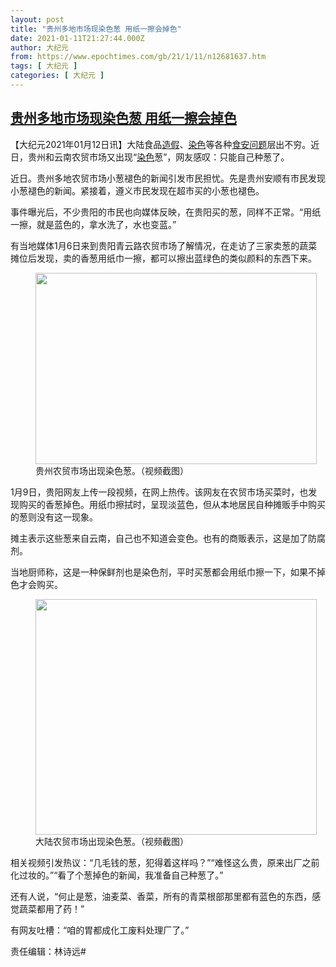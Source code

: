 ```yaml
---
layout: post
title: "贵州多地市场现染色葱 用纸一擦会掉色"
date: 2021-01-11T21:27:44.000Z
author: 大纪元
from: https://www.epochtimes.com/gb/21/1/11/n12681637.htm
tags: [ 大纪元 ]
categories: [ 大纪元 ]
---
```

<!--1610400464000-->
[贵州多地市场现染色葱 用纸一擦会掉色](https://www.epochtimes.com/gb/21/1/11/n12681637.htm)
------

<div>
<p>【大纪元2021年01月12日讯】大陆食品<a href="https://www.epochtimes.com/gb/tag/%E9%80%A0%E5%81%87.html">造假</a>、<a href="https://www.epochtimes.com/gb/tag/%E6%9F%93%E8%89%B2.html">染色</a>等各种<a href="https://www.epochtimes.com/gb/tag/%E9%A3%9F%E5%AE%89%E9%97%AE%E9%A2%98.html">食安问题</a>层出不穷。近日，贵州和云南农贸市场又出现“<a href="https://www.epochtimes.com/gb/tag/%E6%9F%93%E8%89%B2.html">染色</a>葱”，网友感叹：只能自己种葱了。</p><p>近日。贵州多地农贸市场小葱褪色的新闻引发市民担忧。先是贵州安顺有市民发现小葱褪色的新闻。紧接着，遵义市民发现在超市买的小葱也褪色。</p><p>事件曝光后，不少贵阳的市民也向媒体反映，在贵阳买的葱，同样不正常。“用纸一擦，就是蓝色的，拿水洗了，水也变蓝。”</p><p>有当地媒体1月6日来到贵阳青云路农贸市场了解情况，在走访了三家卖葱的蔬菜摊位后发现，卖的香葱用纸巾一擦，都可以擦出蓝绿色的类似颜料的东西下来。</p><figure id="attachment_12681669" style="width: 450px" class="wp-caption aligncenter"><a href="https://i.epochtimes.com/assets/uploads/2021/01/5167cda04e2c30b369185c8520e47935.jpg"><img class="size-medium wp-image-12681669" src="https://i.epochtimes.com/assets/uploads/2021/01/5167cda04e2c30b369185c8520e47935-450x306.jpg" alt="" width="450" height="306" /></a><figcaption class="wp-caption-text">贵州农贸市场出现染色葱。（视频截图）</figcaption></figure><p>1月9日，贵阳网友上传一段视频，在网上热传。该网友在农贸市场买菜时，也发现购买的香葱掉色。用纸巾擦拭时，呈现淡蓝色，但从本地居民自种摊贩手中购买的葱则没有这一现象。</p><p>摊主表示这些葱来自云南，自己也不知道会变色。也有的商贩表示，这是加了防腐剂。</p><p>当地厨师称，这是一种保鲜剂也是染色剂，平时买葱都会用纸巾擦一下，如果不掉色才会购买。</p><figure id="attachment_12681668" style="width: 450px" class="wp-caption aligncenter"><a href="https://i.epochtimes.com/assets/uploads/2021/01/cong2.jpg"><img class="size-medium wp-image-12681668" src="https://i.epochtimes.com/assets/uploads/2021/01/cong2-450x377.jpg" alt="" width="450" height="377" /></a><figcaption class="wp-caption-text">大陆农贸市场出现染色葱。（视频截图）</figcaption></figure><p>相关视频引发热议：“几毛钱的葱，犯得着这样吗？”“难怪这么贵，原来出厂之前化过妆的。”“看了个葱掉色的新闻，我准备自己种葱了。”</p><p>还有人说，“何止是葱，油麦菜、香菜，所有的青菜根部那里都有蓝色的东西，感觉蔬菜都用了药！”</p><p>有网友吐槽：“咱的胃都成化工废料处理厂了。”</p><p>责任编辑：林诗远#</p>
</div>

